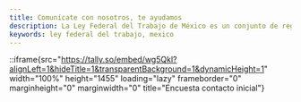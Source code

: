 ```yaml
---
title: Comunícate con nosotros, te ayudamos
description: La Ley Federal del Trabajo de México es un conjunto de regulaciones que rigen las relaciones laborales entre los trabajadores y los empleadores en México. Descubre cuáles son tus derechos laborales.
keywords: ley federal del trabajo, mexico
---
```

::iframe{src="https://tally.so/embed/wg5Qkl?alignLeft=1&hideTitle=1&transparentBackground=1&dynamicHeight=1" width="100%" height="1455" loading="lazy" frameborder="0" marginheight="0" marginwidth="0" title="Encuesta contacto inicial"}

